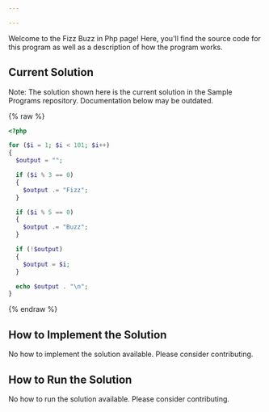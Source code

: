 ```yaml
---

---
```


Welcome to the Fizz Buzz in Php page! Here, you'll find the source code for this program as well as a description of how the program works.

## Current Solution

Note: The solution shown here is the current solution in the Sample Programs repository. Documentation below may be outdated.

{% raw %}

```Php
<?php

for ($i = 1; $i < 101; $i++)
{
  $output = "";

  if ($i % 3 == 0)
  {
    $output .= "Fizz";
  }

  if ($i % 5 == 0)
  {
    $output .= "Buzz";
  }

  if (!$output)
  {
    $output = $i;
  }

  echo $output . "\n";
}

```

{% endraw %}

## How to Implement the Solution

No how to implement the solution available. Please consider contributing.

## How to Run the Solution

No how to run the solution available. Please consider contributing.